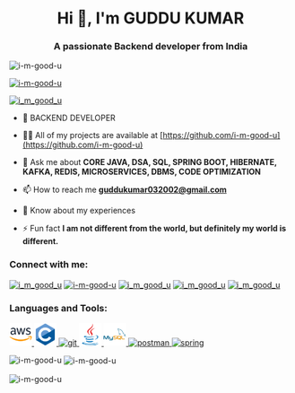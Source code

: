 <h1 align="center">Hi 👋, I'm GUDDU KUMAR</h1>
<h3 align="center">A passionate Backend developer from India</h3>

<p align="left"> <img src="https://komarev.com/ghpvc/?username=i-m-good-u&label=Profile%20views&color=0e75b6&style=flat" alt="i-m-good-u" /> </p>

<p align="left"> <a href="https://github.com/ryo-ma/github-profile-trophy"><img src="https://github-profile-trophy.vercel.app/?username=i-m-good-u" alt="i-m-good-u" /></a> </p>

<p align="left"> <a href="https://twitter.com/i_m_good_u" target="blank"><img src="https://img.shields.io/twitter/follow/i_m_good_u?logo=twitter&style=for-the-badge" alt="i_m_good_u" /></a> </p>

- 🌱 BACKEND DEVELOPER

- 👨‍💻 All of my projects are available at [https://github.com/i-m-good-u](https://github.com/i-m-good-u)

- 💬 Ask me about **CORE JAVA, DSA, SQL, SPRING BOOT, HIBERNATE, KAFKA, REDIS, MICROSERVICES, DBMS, CODE OPTIMIZATION**

- 📫 How to reach me **guddukumar032002@gmail.com**

- 📄 Know about my experiences []()

- ⚡ Fun fact **I am not different from the world, but definitely my world is different.**

<h3 align="left">Connect with me:</h3>
<p align="left">
<a href="https://twitter.com/i_m_good_u" target="blank"><img align="center" src="https://raw.githubusercontent.com/rahuldkjain/github-profile-readme-generator/master/src/images/icons/Social/twitter.svg" alt="i_m_good_u" height="30" width="40" /></a>
<a href="https://linkedin.com/in/i-m-good-u" target="blank"><img align="center" src="https://raw.githubusercontent.com/rahuldkjain/github-profile-readme-generator/master/src/images/icons/Social/linked-in-alt.svg" alt="i-m-good-u" height="30" width="40" /></a>
<a href="https://instagram.com/i_m_good_u" target="blank"><img align="center" src="https://raw.githubusercontent.com/rahuldkjain/github-profile-readme-generator/master/src/images/icons/Social/instagram.svg" alt="i_m_good_u" height="30" width="40" /></a>
<a href="https://www.hackerrank.com/i_m_good_u" target="blank"><img align="center" src="https://raw.githubusercontent.com/rahuldkjain/github-profile-readme-generator/master/src/images/icons/Social/hackerrank.svg" alt="i_m_good_u" height="30" width="40" /></a>
<a href="https://www.leetcode.com/i_m_good_u" target="blank"><img align="center" src="https://raw.githubusercontent.com/rahuldkjain/github-profile-readme-generator/master/src/images/icons/Social/leet-code.svg" alt="i_m_good_u" height="30" width="40" /></a>
</p>

<h3 align="left">Languages and Tools:</h3>
<p align="left"> <a href="https://aws.amazon.com" target="_blank" rel="noreferrer"> <img src="https://raw.githubusercontent.com/devicons/devicon/master/icons/amazonwebservices/amazonwebservices-original-wordmark.svg" alt="aws" width="40" height="40"/> </a> <a href="https://www.cprogramming.com/" target="_blank" rel="noreferrer"> <img src="https://raw.githubusercontent.com/devicons/devicon/master/icons/c/c-original.svg" alt="c" width="40" height="40"/> </a> <a href="https://git-scm.com/" target="_blank" rel="noreferrer"> <img src="https://www.vectorlogo.zone/logos/git-scm/git-scm-icon.svg" alt="git" width="40" height="40"/> </a> <a href="https://www.java.com" target="_blank" rel="noreferrer"> <img src="https://raw.githubusercontent.com/devicons/devicon/master/icons/java/java-original.svg" alt="java" width="40" height="40"/> </a> <a href="https://www.mysql.com/" target="_blank" rel="noreferrer"> <img src="https://raw.githubusercontent.com/devicons/devicon/master/icons/mysql/mysql-original-wordmark.svg" alt="mysql" width="40" height="40"/> </a> <a href="https://postman.com" target="_blank" rel="noreferrer"> <img src="https://www.vectorlogo.zone/logos/getpostman/getpostman-icon.svg" alt="postman" width="40" height="40"/> </a> <a href="https://spring.io/" target="_blank" rel="noreferrer"> <img src="https://www.vectorlogo.zone/logos/springio/springio-icon.svg" alt="spring" width="40" height="40"/> </a> </p>

<p><img align="left" src="https://github-readme-stats.vercel.app/api/top-langs?username=i-m-good-u&show_icons=true&locale=en&layout=compact" alt="i-m-good-u" /></p>

<p>&nbsp;<img align="center" src="https://github-readme-stats.vercel.app/api?username=i-m-good-u&show_icons=true&locale=en" alt="i-m-good-u" /></p>

<p><img align="center" src="https://github-readme-streak-stats.herokuapp.com/?user=i-m-good-u&" alt="i-m-good-u" /></p>
